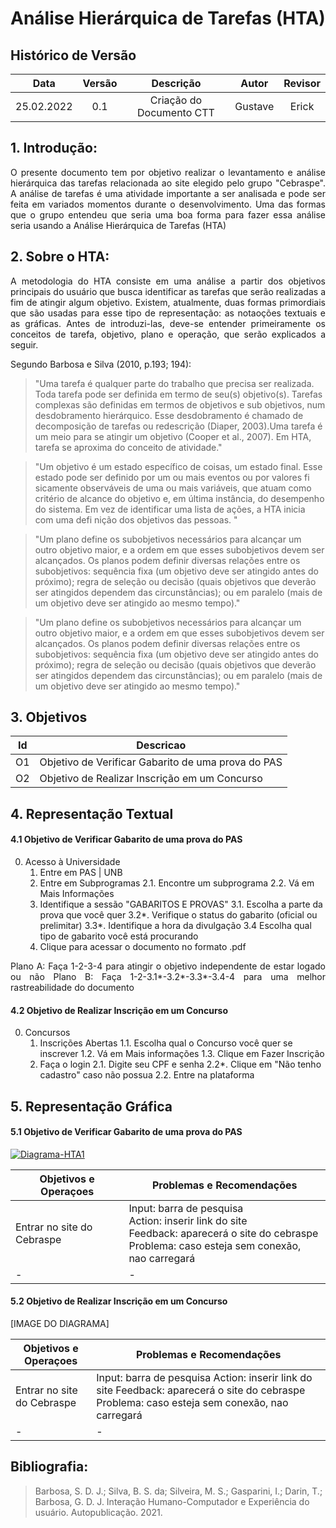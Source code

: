 # Análise Hierárquica de Tarefas (HTA)

## Histórico de Versão

|    Data    | Versão |        Descrição         |  Autor  | Revisor |
| :--------: | :----: | :----------------------: | :-----: | :-----: |
| 25.02.2022 |  0.1   | Criação do Documento CTT | Gustave |  Erick  |

## 1. Introdução:

<p align = "justify"> 
O presente documento tem por objetivo realizar o levantamento e análise hierárquica das tarefas relacionada ao site elegido pelo grupo "Cebraspe". A análise de tarefas é uma atividade importante a ser analisada e pode ser feita em variados momentos durante o desenvolvimento. Uma das formas que o grupo entendeu que seria uma boa forma para fazer essa análise seria usando a Análise Hierárquica de Tarefas (HTA)
</p>

## 2. Sobre o HTA:

<p align = "justify"> 
A metodologia do HTA consiste em uma análise a partir dos objetivos principais do usuário que busca identificar as tarefas que serão realizadas a fim de atingir algum objetivo. Existem, atualmente, duas formas primordiais que são usadas para esse tipo de representação: as notaoções textuais e as gráficas. Antes de introduzi-las, deve-se entender primeiramente os conceitos de tarefa, objetivo, plano e operação, que serão explicados a seguir.

Segundo Barbosa e Silva (2010, p.193; 194):

> "Uma tarefa é qualquer parte do trabalho que precisa ser realizada. Toda tarefa pode ser definida em termo de seu(s) objetivo(s). Tarefas complexas são definidas em termos de objetivos e sub objetivos, num desdobramento hierárquico. Esse desdobramento é chamado de decomposição de tarefas ou redescrição (Diaper, 2003).Uma tarefa é um meio para se atingir um objetivo (Cooper et al., 2007). Em HTA, tarefa se aproxima do conceito de atividade."

> "Um objetivo é um estado específico de coisas, um estado final. Esse estado pode ser definido por um ou mais eventos ou por valores fi sicamente observáveis de uma ou mais variáveis, que atuam como critério de alcance do objetivo e, em última instância, do desempenho do sistema. Em vez de identificar uma lista de ações, a HTA inicia com uma defi nição dos objetivos das pessoas. "

> "Um plano define os subobjetivos necessários para alcançar um outro objetivo maior, e a ordem em que esses subobjetivos devem ser alcançados. Os planos podem definir diversas relações entre os subobjetivos: sequência fixa (um objetivo deve ser atingido antes do próximo); regra de seleção ou decisão (quais objetivos que deverão ser atingidos dependem das circunstâncias); ou em paralelo (mais de um objetivo deve ser atingido ao mesmo tempo)."

> "Um plano define os subobjetivos necessários para alcançar um outro objetivo maior, e a ordem em que esses subobjetivos devem ser alcançados. Os planos podem definir diversas relações entre os subobjetivos: sequência fixa (um objetivo deve ser atingido antes do próximo); regra de seleção ou decisão (quais objetivos que deverão ser atingidos dependem das circunstâncias); ou em paralelo (mais de um objetivo deve ser atingido ao mesmo tempo)."

</p>

## 3. Objetivos

| Id  | Descricao                                          |
| :-: | -------------------------------------------------- |
| O1  | Objetivo de Verificar Gabarito de uma prova do PAS |
| O2  | Objetivo de Realizar Inscrição em um Concurso      |

## 4. Representação Textual

#### 4.1 Objetivo de Verificar Gabarito de uma prova do PAS

0. Acesso à Universidade
   1. Entre em PAS | UNB
   2. Entre em Subprogramas
      2.1. Encontre um subprograma
      2.2. Vá em Mais Informações
   3. Identifique a sessão "GABARITOS E PROVAS"
      3.1. Escolha a parte da prova que você quer
      3.2*. Verifique o status do gabarito (oficial ou prelimitar)
      3.3*. Identifique a hora da divulgação
      3.4 Escolha qual tipo de gabarito você está procurando
   4. Clique para acessar o documento no formato .pdf

<p align = "justify"> 
Plano A: Faça 1-2-3-4 para atingir o objetivo independente de estar logado ou não
Plano B: Faça 1-2-3.1*-3.2*-3.3*-3.4-4 para uma melhor rastreabilidade do documento
</p>

#### 4.2 Objetivo de Realizar Inscrição em um Concurso

0. Concursos
   1. Inscrições Abertas
      1.1. Escolha qual o Concurso você quer se inscrever
      1.2. Vá em Mais informações
      1.3. Clique em Fazer Inscrição
   2. Faça o login
      2.1. Digite seu CPF e senha
      2.2\*. Clique em "Não tenho cadastro" caso não possua
      2.2. Entre na plataforma

## 5. Representação Gráfica

#### 5.1 Objetivo de Verificar Gabarito de uma prova do PAS

<a href="https://ibb.co/cyb3Skb"><img src="https://i.ibb.co/K5NhpbN/Diagrama-HTA1.jpg" alt="Diagrama-HTA1" border="0"></a>

| Objetivos e Operaçoes      | Problemas e Recomendações                                                                                                                                       |
| -------------------------- | --------------------------------------------------------------------------------------------------------------------------------------------------------------- |
| Entrar no site do Cebraspe | Input: barra de pesquisa </br> Action: inserir link do site </br> Feedback: aparecerá o site do cebraspe </br> Problema: caso esteja sem conexão, nao carregará |
| -                          | -                                                                                                                                                               |

#### 5.2 Objetivo de Realizar Inscrição em um Concurso

[IMAGE DO DIAGRAMA]

| Objetivos e Operaçoes      | Problemas e Recomendações                                                                                                                     |
| -------------------------- | --------------------------------------------------------------------------------------------------------------------------------------------- |
| Entrar no site do Cebraspe | Input: barra de pesquisa Action: inserir link do site Feedback: aparecerá o site do cebraspe Problema: caso esteja sem conexão, nao carregará |
| -                          | -                                                                                                                                             |

## Bibliografia:

> Barbosa, S. D. J.; Silva, B. S. da; Silveira, M. S.; Gasparini, I.; Darin, T.; Barbosa, G. D. J. Interação Humano-Computador e Experiência do usuário. Autopublicação. 2021.
